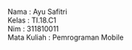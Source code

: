 Nama : Ayu Safitri<br>
Kelas : TI.18.C1<br>
Nim : 311810011<br>
Mata Kuliah : Pemrograman Mobile<br>